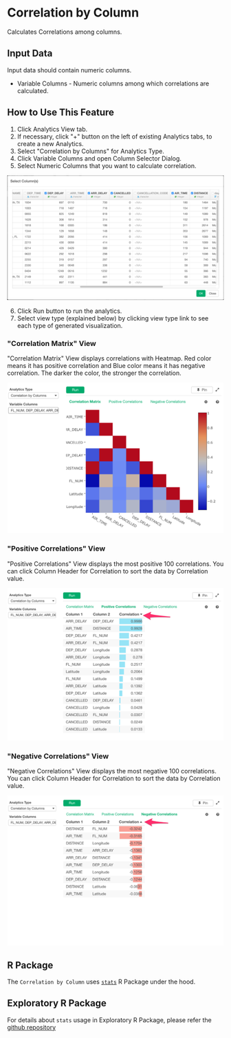 # Correlation by Column

Calculates Correlations among columns.

## Input Data
Input data should contain numeric columns.

  * Variable Columns - Numeric columns among which correlations are calculated.

## How to Use This Feature
1. Click Analytics View tab.
2. If necessary, click "+" button on the left of existing Analytics tabs, to create a new Analytics.
3. Select "Correlation by Columns" for Analytics Type.
4. Click Variable Columns and open Column Selector Dialog.
5. Select Numeric Columns that you want to calculate correlation.

![](images/cor_by_column_selection_dialog.png)

6. Click Run button to run the analytics.
7. Select view type (explained below) by clicking view type link to see each type of generated visualization.

### "Correlation Matrix" View
"Correlation Matrix" View displays correlations with Heatmap. Red color means it has positive correlation and Blue color means it has negative correlation. The darker the color, the stronger the correlation.

![](images/cor_by_column_matrix.png)

### "Positive Correlations" View
"Positive Correlations" View displays the most positive 100 correlations. You can click Column Header for Correlation to sort the data by Correlation value.

![](images/cor_by_column_positive.png)

### "Negative Correlations" View
"Negative Correlations" View displays the most negative 100 correlations. You can click Column Header for Correlation to sort the data by Correlation value.

![](images/cor_by_column_negative.png)

## R Package

The `Correlation by Column` uses [`stats`](https://stat.ethz.ch/R-manual/R-devel/library/stats/html/cor.html) R Package under the hood.

## Exploratory R Package

For details about `stats` usage in Exploratory R Package, please refer the [github repository](https://github.com/exploratory-io/exploratory_func/blob/master/R/stats_wrapper.R)

